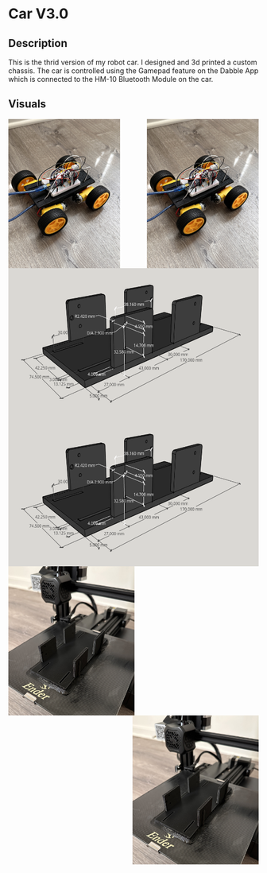 # Car V3.0 

## Description

This is the thrid version of my robot car. I designed and 3d printed a custom chassis. The car is controlled using the Gamepad feature on the Dabble App which is connected to the HM-10 Bluetooth Module on the car. 

## Visuals

<p><img height=300 align="left" src="images/carv3.JPG"><img height=300 align="right" src="images/carv3.JPG"/></p>
<p><img height=300 align="left" src="images/design.png"><img height=300 align="right" src="images/design.png"/></p>
<p><img height=300 align="left" src="images/3d.JPG"><img height=300 align="right" src="images/3d.JPG"/></p>